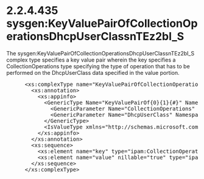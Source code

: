 <html dir="LTR" xmlns:mshelp="http://msdn.microsoft.com/mshelp" xmlns:ddue="http://ddue.schemas.microsoft.com/authoring/2003/5" xmlns:xlink="http://www.w3.org/1999/xlink" xmlns:tool="http://www.microsoft.com/tooltip">
 <body>
 <div id="header">
 <h1 class="heading">2.2.4.435 sysgen:KeyValuePairOfCollectionOperationsDhcpUserClassnTEz2bI_S</h1>
 </div>
 <div id="mainSection">
 <div id="mainBody">
 <div id="allHistory" class="saveHistory"></div>
 <div id="sectionSection0" class="section" name="collapseableSection">
 

<p>The sysgen:KeyValuePairOfCollectionOperationsDhcpUserClassnTEz2bI_S
complex type specifies a key value pair wherein the key specifies a
CollectionOperations type specifying the type of operation that has to be
performed on the DhcpUserClass data specified in the value portion.</p>

<dl>
<dd>
<div><pre> &lt;xs:complexType name=&quot;KeyValuePairOfCollectionOperationsDhcpUserClassnTEz2bI_S&quot;&gt;
   &lt;xs:annotation&gt;
     &lt;xs:appinfo&gt;
       &lt;GenericType Name=&quot;KeyValuePairOf{0}{1}{#}&quot; Namespace=&quot;http://schemas.datacontract.org/2004/07/System.Collections.Generic&quot; xmlns=&quot;http://schemas.microsoft.com/2003/10/Serialization/&quot;&gt;
         &lt;GenericParameter Name=&quot;CollectionOperations&quot; Namespace=&quot;http://Microsoft.Windows.Ipam&quot; /&gt;
         &lt;GenericParameter Name=&quot;DhcpUserClass&quot; Namespace=&quot;http://Microsoft.Windows.Ipam&quot; /&gt;
       &lt;/GenericType&gt;
       &lt;IsValueType xmlns=&quot;http://schemas.microsoft.com/2003/10/Serialization/&quot;&gt;true&lt;/IsValueType&gt;
     &lt;/xs:appinfo&gt;
   &lt;/xs:annotation&gt;
   &lt;xs:sequence&gt;
     &lt;xs:element name=&quot;key&quot; type=&quot;ipam:CollectionOperations&quot; /&gt;
     &lt;xs:element name=&quot;value&quot; nillable=&quot;true&quot; type=&quot;ipam:DhcpUserClass&quot; /&gt;
   &lt;/xs:sequence&gt;
 &lt;/xs:complexType&gt;
</pre></div>
</dd></dl>


 </div>
 </div>
 </div>
 </body>
</html>